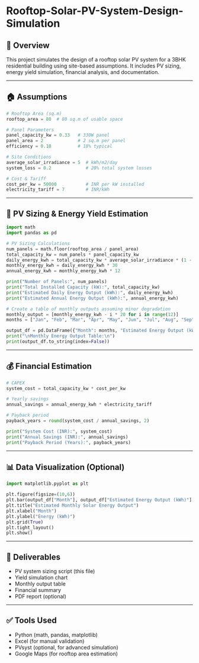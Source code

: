 # Rooftop-Solar-PV-System-Design-Simulation



## 📌 Overview
This project simulates the design of a rooftop solar PV system for a 3BHK residential building using site-based assumptions. It includes PV sizing, energy yield simulation, financial analysis, and documentation.

---

## 🏠 Assumptions
```python
# Rooftop Area (sq.m)
rooftop_area = 80  # 80 sq.m of usable space

# Panel Parameters
panel_capacity_kw = 0.33   # 330W panel
panel_area = 2             # 2 sq.m per panel
efficiency = 0.18          # 18% typical

# Site Conditions
average_solar_irradiance = 5  # kWh/m2/day
system_loss = 0.2             # 20% total system losses

# Cost & Tariff
cost_per_kw = 50000           # INR per kW installed
electricity_tariff = 7        # INR/kWh
```

---

## 🧼 PV Sizing & Energy Yield Estimation
```python
import math
import pandas as pd

# PV Sizing Calculations
num_panels = math.floor(rooftop_area / panel_area)
total_capacity_kw = num_panels * panel_capacity_kw
daily_energy_kwh = total_capacity_kw * average_solar_irradiance * (1 - system_loss)
monthly_energy_kwh = daily_energy_kwh * 30
annual_energy_kwh = monthly_energy_kwh * 12

print("Number of Panels:", num_panels)
print("Total Installed Capacity (kW):", total_capacity_kw)
print("Estimated Daily Energy Output (kWh):", daily_energy_kwh)
print("Estimated Annual Energy Output (kWh):", annual_energy_kwh)

# Create a table of monthly outputs assuming minor degradation
monthly_output = [monthly_energy_kwh - i * 20 for i in range(12)]
months = ["Jan", "Feb", "Mar", "Apr", "May", "Jun", "Jul", "Aug", "Sep", "Oct", "Nov", "Dec"]

output_df = pd.DataFrame({"Month": months, "Estimated Energy Output (kWh)": monthly_output})
print("\nMonthly Energy Output Table:\n")
print(output_df.to_string(index=False))
```

---

## 💰 Financial Estimation
```python
# CAPEX
system_cost = total_capacity_kw * cost_per_kw

# Yearly savings
annual_savings = annual_energy_kwh * electricity_tariff

# Payback period
payback_years = round(system_cost / annual_savings, 2)

print("System Cost (INR):", system_cost)
print("Annual Savings (INR):", annual_savings)
print("Payback Period (Years):", payback_years)
```

---

## 📊 Data Visualization (Optional)
```python
import matplotlib.pyplot as plt

plt.figure(figsize=(10,6))
plt.bar(output_df["Month"], output_df["Estimated Energy Output (kWh)"], color='orange')
plt.title("Estimated Monthly Solar Energy Output")
plt.xlabel("Month")
plt.ylabel("Energy (kWh)")
plt.grid(True)
plt.tight_layout()
plt.show()
```

---

## 📄 Deliverables
- PV system sizing script (this file)
- Yield simulation chart
- Monthly output table
- Financial summary
- PDF report (optional)

---

## ✅ Tools Used
- Python (math, pandas, matplotlib)
- Excel (for manual validation)
- PVsyst (optional, for advanced simulation)
- Google Maps (for rooftop area estimation)
